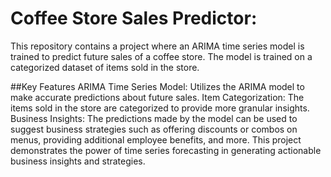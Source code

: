 # Coffee Store Sales Predictor:

This repository contains a project where an ARIMA time series model is trained to predict future sales of a coffee store. The model is trained on a categorized dataset of items sold in the store.

##Key Features
ARIMA Time Series Model: Utilizes the ARIMA model to make accurate predictions about future sales.
Item Categorization: The items sold in the store are categorized to provide more granular insights.
Business Insights: The predictions made by the model can be used to suggest business strategies such as offering discounts or combos on menus, providing additional employee benefits, and more.
This project demonstrates the power of time series forecasting in generating actionable business insights and strategies.
